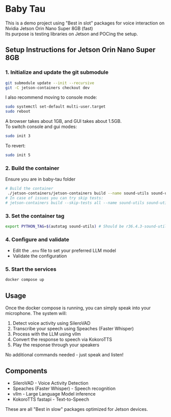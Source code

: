 # Baby Tau

This is a demo project using "Best in slot" packages for voice interaction on Nvidia Jetson Orin Nano Super 8GB (fast)   
Its purpose is testing libraries on Jetson and POCing the setup.

## Setup Instructions for Jetson Orin Nano Super 8GB

### 1. Initialize and update the git submodule
```bash
git submodule update --init --recursive
git -C jetson-containers checkout dev
```

I also recommend moving to console mode:
```bash
sudo systemctl set-default multi-user.target
sudo reboot
```
A browser takes about 1GB, and GUI takes about 1.5GB.  
To switch console and gui modes:

```bash
sudo init 3
```

To revert:
```bash
sudo init 5
```

### 2. Build the container
Ensure you are in baby-tau folder
```bash
# Build the container
 ./jetson-containers/jetson-containers build --name sound-utils sound-utils
# In case of issues you can try skip tests:
# jetson-containers build --skip-tests all --name sound-utils sound-utils
```

### 3. Set the container tag
```bash
export PYTHON_TAG=$(autotag sound-utils) # Should be r36.4.3-sound-utils, can find by docker images | grep sound
```

### 4. Configure and validate
- Edit the `.env` file to set your preferred LLM model
- Validate the configuration
  
### 5. Start the services

```bash
docker compose up
```

## Usage
Once the docker compose is running, you can simply speak into your microphone. The system will:
1. Detect voice activity using SileroVAD
2. Transcribe your speech using Speaches (Faster Whisper)
3. Process with the LLM using vllm
4. Convert the response to speech via KokoroTTS
5. Play the response through your speakers

No additional commands needed - just speak and listen!

## Components
- SileroVAD - Voice Activity Detection
- Speaches (Faster Whisper) - Speech recognition
- vllm - Large Language Model inference
- KokoroTTS fastapi - Text-to-Speech

These are all "Best in slow" packages optimized for Jetson devices.

